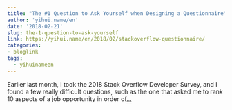 ```yaml
---
title: "The #1 Question to Ask Yourself when Designing a Questionnaire"
author: 'yihui.name/en'
date: '2018-02-21'
slug: the-1-question-to-ask-yourself
link: https://yihui.name/en/2018/02/stackoverflow-questionnaire/
categories:
- bloglink
tags:
  - yihuinameen
---
```


Earlier last month, I took the 2018 Stack Overflow Developer Survey, and I found a few really difficult questions, such as the one that asked me to rank 10 aspects of a job opportunity in order of[... <i class="fas fa-external-link-alt"></i>](https://yihui.name/en/2018/02/stackoverflow-questionnaire/)

